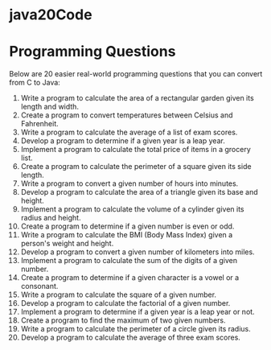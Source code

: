 # java20Code
# Programming Questions

Below are 20 easier real-world programming questions that you can convert from C to Java:

1. Write a program to calculate the area of a rectangular garden given its length and width.
2. Create a program to convert temperatures between Celsius and Fahrenheit.
3. Write a program to calculate the average of a list of exam scores.
4. Develop a program to determine if a given year is a leap year.
5. Implement a program to calculate the total price of items in a grocery list.
6. Create a program to calculate the perimeter of a square given its side length.
7. Write a program to convert a given number of hours into minutes.
8. Develop a program to calculate the area of a triangle given its base and height.
9. Implement a program to calculate the volume of a cylinder given its radius and height.
10. Create a program to determine if a given number is even or odd.
11. Write a program to calculate the BMI (Body Mass Index) given a person's weight and height.
12. Develop a program to convert a given number of kilometers into miles.
13. Implement a program to calculate the sum of the digits of a given number.
14. Create a program to determine if a given character is a vowel or a consonant.
15. Write a program to calculate the square of a given number.
16. Develop a program to calculate the factorial of a given number.
17. Implement a program to determine if a given year is a leap year or not.
18. Create a program to find the maximum of two given numbers.
19. Write a program to calculate the perimeter of a circle given its radius.
20. Develop a program to calculate the average of three exam scores.
